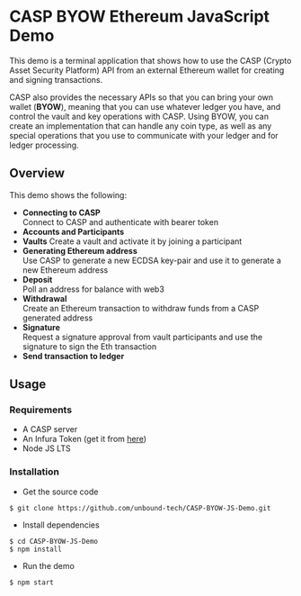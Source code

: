 # CASP BYOW Ethereum JavaScript Demo

This demo is a terminal application that shows how to use the CASP (Crypto Asset Security Platform) API from an external Ethereum wallet for creating and signing transactions.

CASP also provides the necessary APIs so that you can bring your own wallet (**BYOW**), meaning that you can use whatever ledger you have, and control the vault and key operations with CASP. Using BYOW, you can create an implementation that can handle any coin type, as well as any special operations that you use to communicate with your ledger and for ledger processing.

## Overview
This demo shows the following:
- **Connecting to CASP**   
Connect to CASP and authenticate with bearer token
- **Accounts and Participants**
- **Vaults**
Create a vault and activate it by joining a participant   
- **Generating Ethereum address**   
Use CASP to generate a new ECDSA key-pair and use it to generate a new Ethereum address
- **Deposit**   
Poll an address for balance with web3
- **Withdrawal**   
Create an Ethereum transaction to withdraw funds from a CASP generated address
- **Signature**   
Request a signature approval from vault participants and use the signature to sign the Eth transaction
- **Send transaction to ledger**

## Usage
### Requirements
* A CASP server
* An Infura Token (get it from [here](https://infura.io))
* Node JS LTS

### Installation
* Get the source code
```
$ git clone https://github.com/unbound-tech/CASP-BYOW-JS-Demo.git
```
* Install dependencies
```
$ cd CASP-BYOW-JS-Demo
$ npm install
```
* Run the demo
```
$ npm start
```
